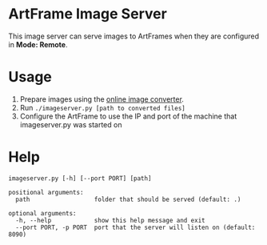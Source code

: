 # ArtFrame Image Server

This image server can serve images to ArtFrames when they are configured in **Mode: Remote**.

# Usage

1. Prepare images using the [online image converter](https://framelabs.eu/wp-content/uploads/converter.html).
2. Run ```./imageserver.py [path to converted files]```
3. Configure the ArtFrame to use the IP and port of the machine that imageserver.py was started on

# Help

```
imageserver.py [-h] [--port PORT] [path]

positional arguments:
  path                  folder that should be served (default: .)

optional arguments:
  -h, --help            show this help message and exit
  --port PORT, -p PORT  port that the server will listen on (default: 8090)
```
